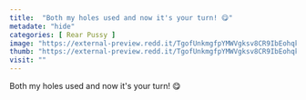 ```yaml
---
title:  "Both my holes used and now it's your turn! 😋"
metadate: "hide"
categories: [ Rear Pussy ]
image: "https://external-preview.redd.it/TgofUnkmgfpYMWVgksv8CR9IbEohqkHQ3qdmS1-hDmc.jpg?auto=webp&s=4d78def44db1bf46f8e2edeee789c69dbc46a351"
thumb: "https://external-preview.redd.it/TgofUnkmgfpYMWVgksv8CR9IbEohqkHQ3qdmS1-hDmc.jpg?width=1080&crop=smart&auto=webp&s=d0a5bb629043b8ebf3a7f8ac09b2e830f902eeb7"
visit: ""
---
```

Both my holes used and now it's your turn! 😋
